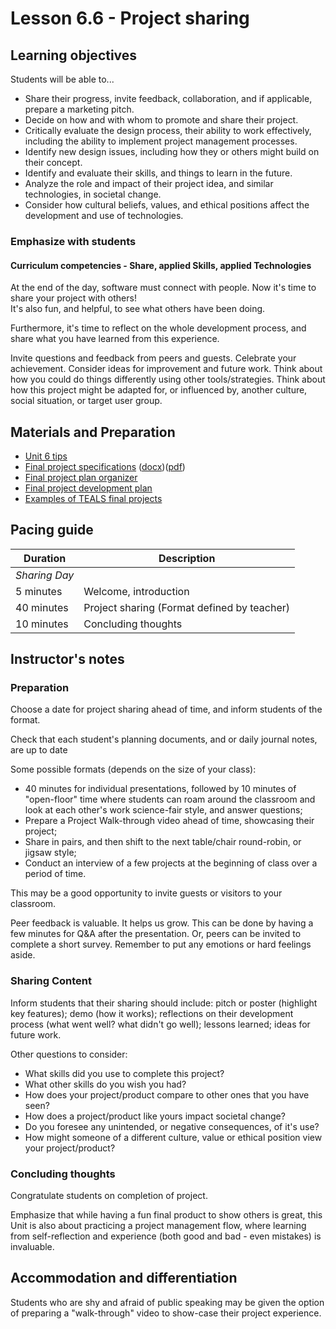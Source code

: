 # Lesson 6.6 - Project sharing

## Learning objectives

Students will be able to...

* Share their progress, invite feedback, collaboration, and if applicable, prepare a marketing pitch.
* Decide on how and with whom to promote and share their project.
* Critically evaluate the design process, their ability to work effectively, including the ability to implement project management processes.
* Identify new design issues, including how they or others might build on their concept.
* Identify and evaluate their skills, and things to learn in the future.
* Analyze the role and impact of their project idea, and similar technologies, in societal change.
* Consider how cultural beliefs, values, and ethical positions affect the development and use of technologies.

### Emphasize with students

#### Curriculum competencies - Share, applied Skills, applied Technologies

At the end of the day, software must connect with people.  Now it's time to share your project with others!  
It's also fun, and helpful, to see what others have been doing.  

Furthermore, it's time to reflect on the whole development process, and share what you have learned from this experience.  

Invite questions and feedback from peers and guests.  Celebrate your achievement.  Consider ideas for improvement and future work. Think about how you could do things differently using other tools/strategies. Think about how this project might be adapted for, or influenced by, another culture, social situation, or target user group.

## Materials and Preparation

* [Unit 6 tips](unit_6_tips.md)
* [Final project specifications][] ([docx][])([pdf][])
* [Final project plan organizer][]
* [Final project development plan][]
* [Examples of TEALS final projects](https://youtu.be/aV6LFVXxd34)

## Pacing guide

| Duration      | Description                                   |
| ------------- | --------------------------------------------- |
| _Sharing Day_   |                                               |
| 5 minutes     | Welcome, introduction |
| 40 minutes    | Project sharing (Format defined by teacher)                           |
| 10 minutes    | Concluding thoughts                                   |

## Instructor's notes

### Preparation

Choose a date for project sharing ahead of time, and inform students of the format.

Check that each student's planning documents, and or daily journal notes, are up to date

Some possible formats (depends on the size of your class):

* 40 minutes for individual presentations, followed by 10 minutes of "open-floor" time where students can roam around the classroom and look at each other's work science-fair style, and answer questions;
* Prepare a Project Walk-through video ahead of time, showcasing their project;
* Share in pairs, and then shift to the next table/chair round-robin, or jigsaw style;  
* Conduct an interview of a few projects at the beginning of class over a period of time.

This may be a good opportunity to invite guests or visitors to your classroom.

Peer feedback is valuable.  It helps us grow.  This can be done by having a few minutes for Q&A after the presentation.  Or, peers can be invited to complete a short survey.  Remember to put any emotions or hard feelings aside.

### Sharing Content

Inform students that their sharing should include:  pitch or poster (highlight key features); demo (how it works); reflections on their development process (what went well? what didn't go well);  lessons learned;  ideas for future work.

Other questions to consider:

* What skills did you use to complete this project?
* What other skills do you wish you had?
* How does your project/product compare to other ones that you have seen?
* How does a project/product like yours impact societal change?
* Do you foresee any unintended, or negative consequences, of it's use?
* How might someone of a different culture, value or ethical position view your project/product?

### Concluding thoughts

Congratulate students on completion of project.

Emphasize that while having a fun final product to show others is great, this Unit is also about practicing a project management flow, where learning from self-reflection and experience (both good and bad - even mistakes) is invaluable.

## Accommodation and differentiation

Students who are shy and afraid of public speaking may be given the option of preparing a "walk-through" video to show-case their project experience.

[Final Project Plan Organizer]: https://github.com/TEALSK12/introduction-to-computer-science/blob/master/Unit%206%20Word/Final%20Project%20Plan%20Organizer.docx?raw=true
[Final Project Development Plan]: https://github.com/TEALSK12/introduction-to-computer-science/blob/master/Unit%206%20Word/Final%20Project%20Development%20Plan.docx?raw=true
[Final Project Specifications]: project_6.md
[docx]: https://github.com/TEALSK12/introduction-to-computer-science/blob/master/Projects/Projects%20Word/Project%206%20Final%20Project.docx?raw=true
[pdf]: https://github.com/TEALSK12/introduction-to-computer-science/blob/master/Projects/Projects%20PDF/Project%206%20Final%20Project.pdf?raw=true
